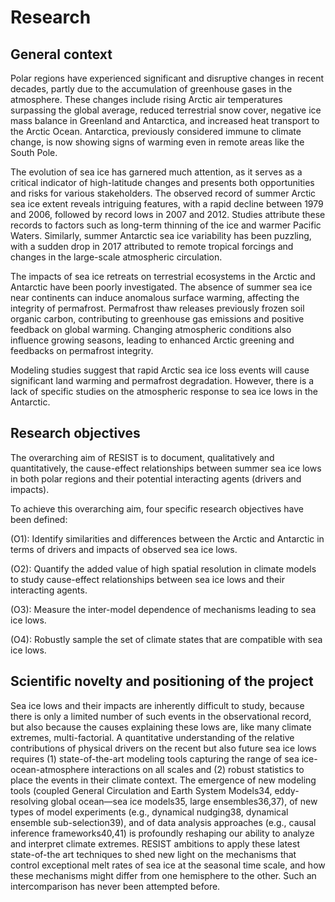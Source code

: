 # Research

## General context

Polar regions have experienced significant and disruptive changes in recent decades, partly due to the accumulation of greenhouse gases in the atmosphere. These changes include rising Arctic air temperatures surpassing the global average, reduced terrestrial snow cover, negative ice mass balance in Greenland and Antarctica, and increased heat transport to the Arctic Ocean. Antarctica, previously considered immune to climate change, is now showing signs of warming even in remote areas like the South Pole.

The evolution of sea ice has garnered much attention, as it serves as a critical indicator of high-latitude changes and presents both opportunities and risks for various stakeholders. The observed record of summer Arctic sea ice extent reveals intriguing features, with a rapid decline between 1979 and 2006, followed by record lows in 2007 and 2012. Studies attribute these records to factors such as long-term thinning of the ice and warmer Pacific Waters. Similarly, summer Antarctic sea ice variability has been puzzling, with a sudden drop in 2017 attributed to remote tropical forcings and changes in the large-scale atmospheric circulation.

The impacts of sea ice retreats on terrestrial ecosystems in the Arctic and Antarctic have been poorly investigated. The absence of summer sea ice near continents can induce anomalous surface warming, affecting the integrity of permafrost. Permafrost thaw releases previously frozen soil organic carbon, contributing to greenhouse gas emissions and positive feedback on global warming. Changing atmospheric conditions also influence growing seasons, leading to enhanced Arctic greening and feedbacks on permafrost integrity.

Modeling studies suggest that rapid Arctic sea ice loss events will cause significant land warming and permafrost degradation. However, there is a lack of specific studies on the atmospheric response to sea ice lows in the Antarctic.

## Research objectives

The overarching aim of RESIST is to document, qualitatively and quantitatively, the cause-effect relationships between summer sea ice lows in both polar regions and their potential interacting agents (drivers and impacts). 

To achieve this overarching aim, four specific research objectives have been defined:

(O1): Identify similarities and differences between the Arctic and Antarctic in terms of drivers and impacts of observed sea ice lows.

(O2): Quantify the added value of high spatial resolution in climate models to study cause-effect relationships between sea ice lows and their interacting agents.

(O3): Measure the inter-model dependence of mechanisms leading to sea ice lows.

(O4): Robustly sample the set of climate states that are compatible with sea ice lows.


## Scientific novelty and positioning of the project

Sea ice lows and their impacts are inherently difficult to study, because there is only a limited number of such events in the observational record, but also because the causes explaining these lows are, like many climate extremes, multi-factorial. A quantitative understanding of the relative contributions of physical drivers on the recent but also future sea ice lows requires (1) state-of-the-art modeling tools capturing the range of sea ice-ocean-atmosphere interactions on all scales and (2) robust statistics to place the events in their climate context. The emergence of new modeling tools (coupled General Circulation and Earth System Models34, eddy-resolving global ocean—sea ice models35, large ensembles36,37), of new types of model experiments (e.g., dynamical nudging38, dynamical ensemble sub-selection39), and of data analysis approaches (e.g., causal inference frameworks40,41) is profoundly reshaping our ability to analyze and interpret climate extremes.
RESIST ambitions to apply these latest state-of-the art techniques to shed new light on the mechanisms that control exceptional melt rates of sea ice at the seasonal time scale, and how these mechanisms might differ from one hemisphere to the other. Such an intercomparison has never been attempted before.
